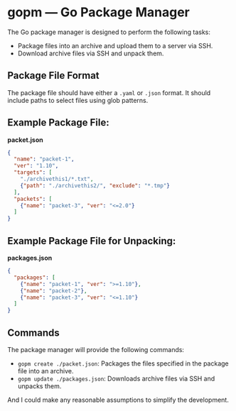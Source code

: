 # gopm — Go Package Manager

The Go package manager is designed to perform the following tasks:

- Package files into an archive and upload them to a server via SSH.
- Download archive files via SSH and unpack them.
## Package File Format
The package file should have either a `.yaml` or `.json` format. It should include paths to select files using glob patterns.

## Example Package File:
**packet.json**

```json
{
  "name": "packet-1",
  "ver": "1.10",
  "targets": [
    "./archivethis1/*.txt",
    {"path": "./archivethis2/", "exclude": "*.tmp"}
  ],
  "packets": [
    {"name": "packet-3", "ver": "<=2.0"}
  ]
}
```

## Example Package File for Unpacking:
**packages.json**

```json
{
  "packages": [
    {"name": "packet-1", "ver": ">=1.10"},
    {"name": "packet-2"},
    {"name": "packet-3", "ver": "<=1.10"}
  ]
}
 ```

## Commands
The package manager will provide the following commands:

- `gopm create ./packet.json`: Packages the files specified in the package file into an archive.
- `gopm update ./packages.json`: Downloads archive files via SSH and unpacks them.

And I could make any reasonable assumptions to simplify the development.